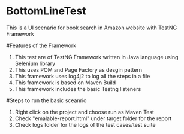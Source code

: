 # BottomLineTest
This is a UI scenario for book search in Amazon website with TestNG Framework

#Features of the Framework
1. This test are of TestNG Framework written in Java language using Selenium library
2. This uses POM and Page Factory as desgin pattern
3. This framework uses log4j2 to log all the steps in a file
4. This framework is based on Maven Build
5. This framework includes the basic Testng listeners

#Steps to run the basic sceanrio
1. Right click on the project and choose run as Maven Test
2. Check "emalable-report.html" under target folder for the report
3. Check logs folder for the logs of the test cases/test suite
